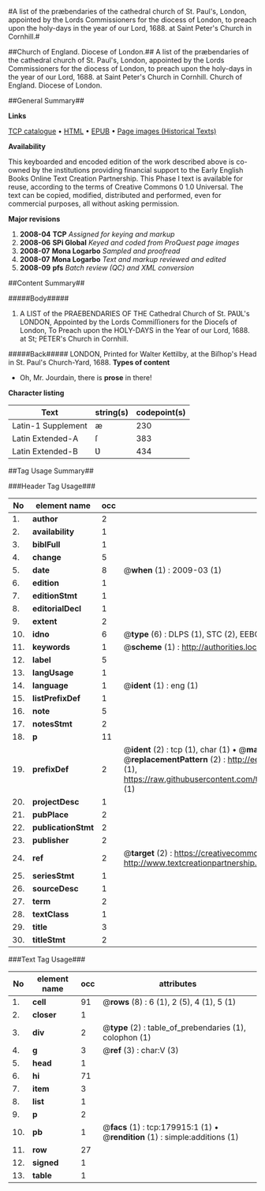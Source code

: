 #A list of the præbendaries of the cathedral church of St. Paul's, London, appointed by the Lords Commissioners for the diocess of London, to preach upon the holy-days in the year of our Lord, 1688. at Saint Peter's Church in Cornhill.#

##Church of England. Diocese of London.##
A list of the præbendaries of the cathedral church of St. Paul's, London, appointed by the Lords Commissioners for the diocess of London, to preach upon the holy-days in the year of our Lord, 1688. at Saint Peter's Church in Cornhill.
Church of England. Diocese of London.

##General Summary##

**Links**

[TCP catalogue](http://www.ota.ox.ac.uk/tcp/)  • 
[HTML](http://tei.it.ox.ac.uk/tcp/Texts-HTML/free/B04/B04088.html)  • 
[EPUB](http://tei.it.ox.ac.uk/tcp/Texts-EPUB/free/B04/B04088.epub) • 
[Page images (Historical Texts)](https://data.historicaltexts.jisc.ac.uk/view?pubId=eebo-53299170e&pageId=eebo-53299170e-179915-1)

**Availability**

This keyboarded and encoded edition of the
	       work described above is co-owned by the institutions
	       providing financial support to the Early English Books
	       Online Text Creation Partnership. This Phase I text is
	       available for reuse, according to the terms of Creative
	       Commons 0 1.0 Universal. The text can be copied,
	       modified, distributed and performed, even for
	       commercial purposes, all without asking permission.

**Major revisions**

1. __2008-04__ __TCP__ *Assigned for keying and markup*
1. __2008-06__ __SPi Global__ *Keyed and coded from ProQuest page images*
1. __2008-07__ __Mona Logarbo__ *Sampled and proofread*
1. __2008-07__ __Mona Logarbo__ *Text and markup reviewed and edited*
1. __2008-09__ __pfs__ *Batch review (QC) and XML conversion*

##Content Summary##

#####Body#####

1. A LIST of the PRAEBENDARIES OF THE Cathedral Church of St. PAƲL's LONDON, Appointed by the Lords Commiſſioners for the Dioceſs of London, To Preach upon the HOLY-DAYS in the Year of our Lord, 1688. at St; PETER's Church in Cornhill.

#####Back#####
LONDON, Printed for Walter Kettilby, at the Biſhop's Head in St. Paul's Church-Yard, 1688.
**Types of content**

  * Oh, Mr. Jourdain, there is **prose** in there!

**Character listing**


|Text|string(s)|codepoint(s)|
|---|---|---|
|Latin-1 Supplement|æ|230|
|Latin Extended-A|ſ|383|
|Latin Extended-B|Ʋ|434|

##Tag Usage Summary##

###Header Tag Usage###

|No|element name|occ|attributes|
|---|---|---|---|
|1.|__author__|2||
|2.|__availability__|1||
|3.|__biblFull__|1||
|4.|__change__|5||
|5.|__date__|8| @__when__ (1) : 2009-03 (1)|
|6.|__edition__|1||
|7.|__editionStmt__|1||
|8.|__editorialDecl__|1||
|9.|__extent__|2||
|10.|__idno__|6| @__type__ (6) : DLPS (1), STC (2), EEBO-CITATION (1), OCLC (1), VID (1)|
|11.|__keywords__|1| @__scheme__ (1) : http://authorities.loc.gov/ (1)|
|12.|__label__|5||
|13.|__langUsage__|1||
|14.|__language__|1| @__ident__ (1) : eng (1)|
|15.|__listPrefixDef__|1||
|16.|__note__|5||
|17.|__notesStmt__|2||
|18.|__p__|11||
|19.|__prefixDef__|2| @__ident__ (2) : tcp (1), char (1)  •  @__matchPattern__ (2) : ([0-9\-]+):([0-9IVX]+) (1), (.+) (1)  •  @__replacementPattern__ (2) : http://eebo.chadwyck.com/downloadtiff?vid=$1&page=$2 (1), https://raw.githubusercontent.com/textcreationpartnership/Texts/master/tcpchars.xml#$1 (1)|
|20.|__projectDesc__|1||
|21.|__pubPlace__|2||
|22.|__publicationStmt__|2||
|23.|__publisher__|2||
|24.|__ref__|2| @__target__ (2) : https://creativecommons.org/publicdomain/zero/1.0/ (1), http://www.textcreationpartnership.org/docs/. (1)|
|25.|__seriesStmt__|1||
|26.|__sourceDesc__|1||
|27.|__term__|2||
|28.|__textClass__|1||
|29.|__title__|3||
|30.|__titleStmt__|2||


###Text Tag Usage###

|No|element name|occ|attributes|
|---|---|---|---|
|1.|__cell__|91| @__rows__ (8) : 6 (1), 2 (5), 4 (1), 5 (1)|
|2.|__closer__|1||
|3.|__div__|2| @__type__ (2) : table_of_prebendaries (1), colophon (1)|
|4.|__g__|3| @__ref__ (3) : char:V (3)|
|5.|__head__|1||
|6.|__hi__|71||
|7.|__item__|3||
|8.|__list__|1||
|9.|__p__|2||
|10.|__pb__|1| @__facs__ (1) : tcp:179915:1 (1)  •  @__rendition__ (1) : simple:additions (1)|
|11.|__row__|27||
|12.|__signed__|1||
|13.|__table__|1||
